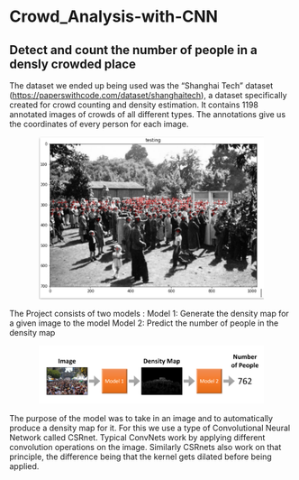 # Crowd_Analysis-with-CNN

## Detect and count the number of people in a densly crowded place

The dataset we ended up being used was the “Shanghai Tech” dataset (https://paperswithcode.com/dataset/shanghaitech), a dataset specifically created for crowd counting and density estimation. It contains 1198 annotated images of crowds of all different types. The annotations give us the coordinates of every person for each image.

<p align="center">
  <img src="images/annotated.png" width="400" title="Annotated image from ShanghaiTech dataset">

The Project consists of two models :
  Model 1: Generate the density map for a given image to the model
  Model 2: Predict the number of people in the density map
  
<p align="center">
  <img src="images/method.png" width="400" title="Model behaviour">  
  
  The purpose of the model was to take in an image and to automatically produce a density map for it. For this we use a type of Convolutional Neural Network called CSRnet. Typical ConvNets work by applying different convolution operations on the image. Similarly CSRnets also work on that principle, the difference being that the kernel gets dilated before being applied.

